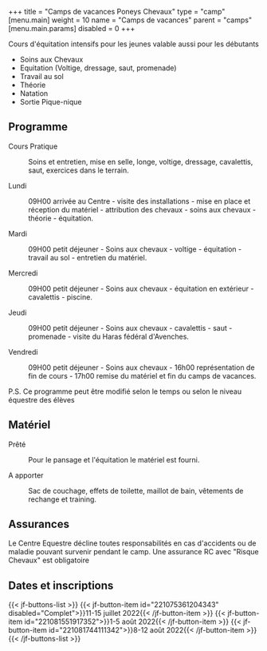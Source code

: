 +++
title = "Camps de vacances Poneys Chevaux"
type = "camp"
[menu.main]
    weight = 10
    name = "Camps de vacances"
    parent = "camps"
[menu.main.params]
    disabled = 0
+++

Cours d'équitation intensifs pour les jeunes valable aussi pour les débutants

- Soins aux Chevaux
- Equitation (Voltige, dressage, saut, promenade)
- Travail au sol
- Théorie
- Natation
- Sortie Pique-nique

## Programme

<dl>
    <dt>Cours Pratique</dt>
        <dd>
            <p>Soins et entretien, mise en selle, longe, voltige, dressage, cavalettis, saut, exercices dans le terrain.</p>
        </dd>
    </dt>
    <dt>Lundi</dt>
        <dd>
            <p>09H00 arrivée au Centre - visite des installations - mise en place et réception du matériel - attribution des chevaux - soins aux chevaux - théorie - équitation.</p>
        </dd>
    </dt>
    <dt>Mardi</dt>
        <dd>
            <p>09H00 petit déjeuner - Soins aux chevaux - voltige - équitation - travail au sol - entretien du matériel.</p>
        </dd>
    </dt>
    <dt>Mercredi</dt>
        <dd>
            <p>09H00 petit déjeuner - Soins aux chevaux - équitation en extérieur - cavalettis - piscine.</p>
        </dd>
    </dt>
    <dt>Jeudi</dt>
        <dd>
            <p>09H00 petit déjeuner - Soins aux chevaux - cavalettis - saut - promenade - visite du Haras fédéral d'Avenches.</p>
        </dd>
    </dt>
    <dt>Vendredi</dt>
        <dd>
            <p>09H00 petit déjeuner - Soins aux chevaux - 16h00 représentation de fin de cours - 17h00 remise du matériel et fin du camps de vacances.</p>
        </dd>
    </dt>
</dl>

P.S. Ce programme peut être modifié selon le temps ou selon le niveau équestre des élèves

## Matériel

<dl>
    <dt>Prêté</dt>
        <dd>
            <p>Pour le pansage et l'équitation le matériel est fourni.</p>
        </dd>
    </dt>
    <dt>A apporter</dt>
        <dd>
            <p>Sac de couchage, effets de toilette, maillot de bain, vêtements de rechange et training.</p>
        </dd>
    </dt>
</dl>

## Assurances

Le Centre Equestre décline toutes responsabilités en cas d'accidents ou de maladie pouvant survenir pendant le camp. Une assurance RC avec "Risque Chevaux" est obligatoire

## Dates et inscriptions

{{< jf-buttons-list >}}
{{< jf-button-item id="221075361204343" disabled="Complet">}}11-15 juillet 2022{{< /jf-button-item >}}
{{< jf-button-item id="221081551917352">}}1-5 août 2022{{< /jf-button-item >}}
{{< jf-button-item id="221081744111342">}}8-12 août 2022{{< /jf-button-item >}}
{{< /jf-buttons-list >}}
